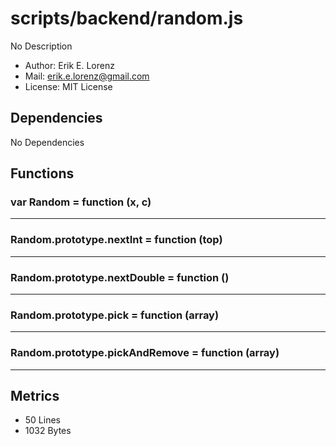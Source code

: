 # scripts/backend/random.js


No Description

* Author: Erik E. Lorenz 
* Mail: <erik.e.lorenz@gmail.com>
* License: MIT License


## Dependencies

No Dependencies

## Functions

###   var Random = function (x, c)

---

###   Random.prototype.nextInt = function (top)

---

###   Random.prototype.nextDouble = function ()

---

###   Random.prototype.pick = function (array)

---

###   Random.prototype.pickAndRemove = function (array)

---

## Metrics

* 50 Lines
* 1032 Bytes

